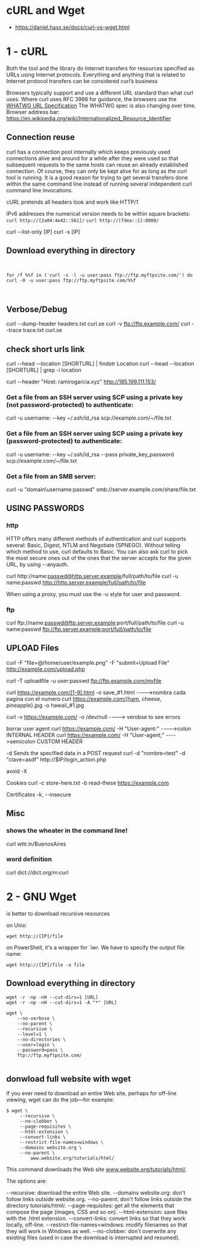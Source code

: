 # cURL and Wget

- <https://daniel.haxx.se/docs/curl-vs-wget.html>




# 1 - cURL
Both the tool and the library do Internet transfers for resources specified as URLs using Internet protocols. Everything and anything that is related to Internet protocol transfers can be considered curl’s business

Browsers typically support and use a different URL standard than what curl uses. Where
curl uses RFC 3986 for guidance, the browsers use the [WHATWG URL Specification](https://url.spec.whatwg.org/)
The WHATWG spec is also changing over time.
Browser address bar: https://en.wikipedia.org/wiki/Internationalized_Resource_Identifier

## Connection reuse
curl has a connection pool internally which keeps previously used connections alive and around for a while after they were used so that subsequent requests to the same hosts can reuse an already established connection. Of course, they can only be kept alive for as long as the curl tool is running. It is a good reason for trying to get several transfers done within the same command line instead of running several independent curl command line invocations.

cURL pretends all headers look and work like HTTP/1


IPv6 addresses the numerical version needs to be within square brackets:
`curl http://[2a04:4e42::561]/`
`curl http://[fdea::1]:8080/`



curl --list-only [IP]
curl -s [IP]

## Download everything in directory
```
	

for /f %%f in ('curl -s -l -u user:pass ftp://ftp.myftpsite.com/') do curl -O -u user:pass ftp://ftp.myftpsite.com/%%f



```



## Verbose/Debug
curl --dump-header headers.txt curl.se
curl -v ftp://ftp.example.com/
curl --trace trace.txt curl.se

## check short urls link
curl --head --location [SHORTURL] | findstr Location
curl --head --location [SHORTURL] | grep -i location





curl --header "Host: ramirogarcia.xyz" http://185.199.111.153/

### Get a file from an SSH server using SCP using a private key (not password-protected) to authenticate:
curl -u username: --key ~/.ssh/id_rsa scp://example.com/~/file.txt

### Get a file from an SSH server using SCP using a private key (password-protected) to authenticate:
curl -u username: --key ~/.ssh/id_rsa --pass private_key_password scp://example.com/~/file.txt

### Get a file from an SMB server:
curl -u "domain\username:passwd" smb://server.example.com/share/file.txt

## USING PASSWORDS

### http
HTTP offers many different methods of authentication and curl supports several: Basic, Digest, NTLM and Negotiate (SPNEGO). Without telling which method to use, curl defaults to Basic. You can also ask curl to pick the most secure ones out of the ones that the server accepts for the given URL, by using --anyauth.


curl http://name:passwd@http.server.example/full/path/to/file
curl -u name:passwd http://http.server.example/full/path/to/file

When using a proxy, you must use the -u style for user and password.

### ftp
curl ftp://name:passwd@ftp.server.example:port/full/path/to/file
curl -u name:passwd ftp://ftp.server.example:port/full/path/to/file


## UPLOAD Files
curl -F "file=@/home/user/example.png" -F "submit=Upload File" http://example.com/upload.php

curl -T uploadfile -u user:passwd ftp://ftp.example.com/myfile





curl https://example.com/[1-9].html -o save_#1.html ---->nombra cada pagina con el numero
curl https://example.com/{ham, cheese, pineapple}.jpg -o hawaii_#1.jpg

curl -v https://example.com/ -o /dev/null ----> verobse to see errors

borrar user agent
curl https://example.com/ -H "User-agent:" ---->colon INTERNAL HEADER
curl https://example.com/ -H "User-agent;" ---->semicolon CUSTOM HEADER


-d Sends  the  specified data  in  a POST request
curl -d "nombre=test" -d "clave=asdf"  http://$IP/login_action.php


avoid -X



Cookies
 curl -c store-here.txt -b read-these https://example.com
 
 
Certificates
-k, --insecure







## Misc

### shows the wheater in the command line!
curl wttr.in/BuenosAires

### word definition
curl dict://dict.org/m:curl




















































# 2 - GNU Wget
is better to download recursive resources

on Unix:
```
wget http://[IP]/file
```

on PowerShell, it's a wrapper for `iwr. We have to specify the output file name:
```
wget http://[IP]/file -o file
```


## Download everything in directory
```
wget -r -np -nH --cut-dirs=1 [URL]
wget -r -np -nH --cut-dirs=1 -A "*" [URL]

wget \
	--no-verbose \
	--no-parent \
	--recursive \
	--level=1 \
	--no-directories \
	--user=login \
	--password=pass \
	ftp://ftp.myftpsite.com/


```


## donwload full website with wget
If you ever need to download an entire Web site, perhaps for off-line viewing,
wget can do the job—for example:
```
$ wget \
     --recursive \
     --no-clobber \
     --page-requisites \
     --html-extension \
     --convert-links \
     --restrict-file-names=windows \
     --domains website.org \
     --no-parent \
         www.website.org/tutorials/html/
```

This command downloads the Web site www.website.org/tutorials/html/.

The options are:

--recursive: download the entire Web site.
--domains website.org: don't follow links outside website.org.
--no-parent: don't follow links outside the directory tutorials/html/.
--page-requisites: get all the elements that compose the page (images, CSS and
so on).
--html-extension: save files with the .html extension.
--convert-links: convert links so that they work locally, off-line.
--restrict-file-names=windows: modify filenames so that they will work in
Windows as well.
--no-clobber: don't overwrite any existing files (used in case the download is
interrupted and resumed).











